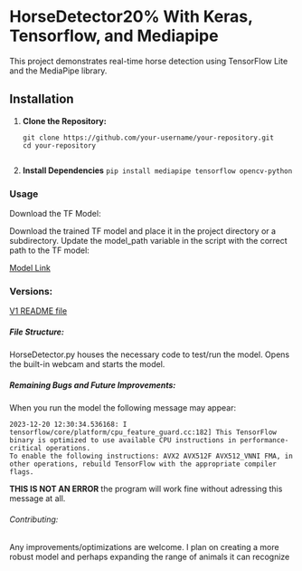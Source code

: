 # HorseDetector20% With Keras, Tensorflow, and Mediapipe

This project demonstrates real-time horse detection using TensorFlow Lite and the MediaPipe library.

## Installation

1. **Clone the Repository:**
   ```
   git clone https://github.com/your-username/your-repository.git
   cd your-repository
  
2. **Install Dependencies**
   ```pip install mediapipe tensorflow opencv-python```


### Usage
Download the TF Model:

Download the trained TF model and place it in the project directory or a subdirectory. Update the model_path variable in the script with the correct path to the TF model:

[Model Link](https://teachablemachine.withgoogle.com/models/RlqUUeVyM/)

### Versions:
[V1 README file](https://github.com/Fyoung24/HorseDetector20-/blob/main/README.md)

##### File Structure:
HorseDetector.py houses the necessary code to test/run the model. Opens the built-in webcam and starts the model.

##### Remaining Bugs and Future Improvements:
When you run the model the following message may appear:

```
2023-12-20 12:30:34.536168: I tensorflow/core/platform/cpu_feature_guard.cc:182] This TensorFlow binary is optimized to use available CPU instructions in performance-critical operations.
To enable the following instructions: AVX2 AVX512F AVX512_VNNI FMA, in other operations, rebuild TensorFlow with the appropriate compiler flags.
```   
**THIS IS NOT AN ERROR** the program will work fine without adressing this message at all.

###### Contributing: 
Any improvements/optimizations are welcome. I plan on creating a more robust model and perhaps expanding the range of animals it can recognize




  

